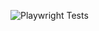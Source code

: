 ![Playwright Tests](https://github.com/shiva0773/PlaywrightE2E/actions/workflows/playwright.yml/badge.svg)
